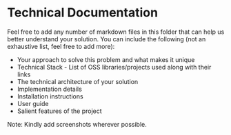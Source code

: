 # Technical Documentation

Feel free to add any number of markdown files in this folder that can help us better understand your solution.
You can include the following (not an exhaustive list, feel free to add more):
- Your approach to solve this problem and what makes it unique
- Technical Stack - List of OSS libraries/projects used along with their links
- The technical architecture of your solution
- Implementation details
- Installation instructions
- User guide
- Salient features of the project

Note: Kindly add screenshots wherever possible.
